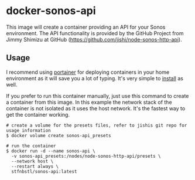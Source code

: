 # docker-sonos-api
This image will create a container providing an API for your Sonos environment. The API functionality is provided by the GitHub Project from Jimmy Shimizu at GitHub (https://github.com/jishi/node-sonos-http-api).

## Usage
I recommend using [portainer](https://www.portainer.io/) for deploying containers in your home environment as it will save you a lot of typing. It's very simple to [install](https://www.portainer.io/installation/) as well.

If you prefer to run this container manually, just use this command to create a container from this image. In this example the network stack of the container is not isolated as it uses the host network. It's the fastest way to get the container working. 

```
# create a volume for the presets files, refer to jishis git repo for usage information
$ docker volume create sonos-api_presets

# run the container
$ docker run -d --name sonos-api \
  -v sonos-api_presets:/nodes/node-sonos-http-api/presets \
  --network host \
  --restart always \
  stfnbstl/sonos-api:latest
```
